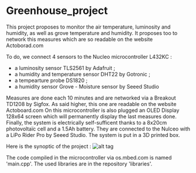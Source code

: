 # Greenhouse_project
This project proposes to monitor the air temperature, luminosity and humidity, as well as grove temperature and humidity. It proposes too to network this measures which are so readable on the website Actoborad.com

To do, we connect 4 sensors to the Nucleo microcontroller L432KC :
  - a luminosity sensor TLS2561 by Adafruit ;
  - a humidity and temperature sensor DHT22 by Gotronic ;
  - a tempearture probe DS1820 ;
  - a humidity sensor Grove - Moisture sensor by Seeed Studio
  
  Measures are done each 10 minutes and are networked via a Breakout TD1208 by Sigfox. As said higher, this one are readable on the website Actoboard.com
On this microcontroller is also plugged an OLED Display 128x64 screen which will permanently display the last measures done.
Finally, the system is electrically self-sufficent thanks to a 8x20cm photovoltaïc cell and a 1.5Ah battery. They are connected to the Nulceo with a LiPo Rider Pro by Seeed Studio.
The system is put in a 3D printed box.

Here is the synoptic of the project :
![alt tag](https://user-images.githubusercontent.com/22792781/35197159-e7b649e0-fedb-11e7-82ea-f0fbacf0a8a4.png)

The code compiled in the microcontroller via os.mbed.com is named 'main.cpp'.
The used libraries are in the repository 'libraries'.

